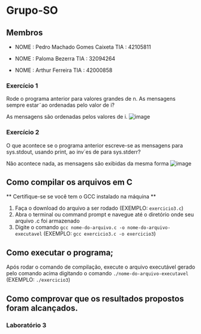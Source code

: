 # Grupo-SO
## Membros

* NOME : Pedro Machado Gomes Caixeta TIA  : 42105811

* NOME : Paloma Bezerra TIA  : 32094264

* NOME : Arthur Ferreira TIA  : 42000858

### Exercício 1

Rode o programa anterior para valores grandes de n. As mensagens sempre estar˜ao ordenadas pelo valor de i?

As mensagens são ordenadas pelos valores de i.
![image](https://user-images.githubusercontent.com/60948786/224182800-48cc96f1-b041-48e3-aed1-5ad35435881b.png)


### Exercício 2

O que acontece se o programa anterior escreve-se as mensagens para sys.stdout, usando print, ao inv´es de para sys.stderr?

Não acontece nada, as mensagens são exibidas da mesma forma
![image](https://user-images.githubusercontent.com/60948786/224183951-cbb9c865-743f-47d8-a3e1-5917eadfd5e0.png)

  
## Como compilar os arquivos em C
** Certifique-se se você tem o GCC instalado na máquina **
1. Faça o download do arquivo a ser rodado (EXEMPLO: `exercicio3.c`)
2. Abra o terminal ou command prompt e navegue até o diretório onde seu arquivo .c foi armazenado
3. Digite o comando `gcc nome-do-arquivo.c -o nome-do-arquivo-executavel` (EXEMPLO: `gcc exercicio3.c -o exercicio3`)

## Como executar o programa;

Após rodar o comando de compilação, execute o arquivo executável gerado pelo comando acima digitando o comando `./nome-do-arquivo-executavel` (EXEMPLO: `./exercicio3`)

## Como comprovar que os resultados propostos foram alcançados.

### Laboratório 3

